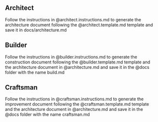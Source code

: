 ## Architect

Follow the instructions in @architect.instructions.md to generate the architecture document following the @architect.template.md template and save it in docs/architecture.md

## Builder

Follow the instructions in @builder.instructions.md to generate the construction document following the @builder.template.md template and the architecture document in @architecture.md and save it in the @docs folder with the name build.md

## Craftsman

Follow the instructions in @craftsman.instructions.md to generate the improvement document following the @craftsman.template.md template and the architecture document in @architecture.md and save it in the @docs folder with the name craftsman.md
